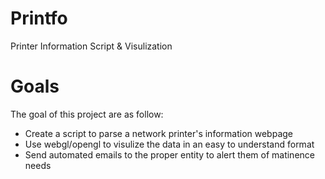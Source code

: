 Printfo
=======

Printer Information Script &amp; Visulization


Goals
=====
The goal of this project are as follow:<br>
* Create a script to parse a network printer's information webpage<br>
* Use webgl/opengl to visulize the data in an easy to understand format<br>
* Send automated emails to the proper entity to alert them of matinence needs<br>
